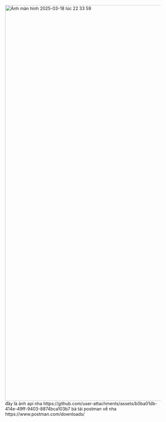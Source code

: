 
<img width="1277" alt="Ảnh màn hình 2025-03-18 lúc 22 33 59" src="https://github.com/user-attachments/assets/b0ba01db-414e-49ff-9403-8874bca103b7" />
đây là ảnh api nha https://github.com/user-attachments/assets/b0ba01db-414e-49ff-9403-8874bca103b7
bà tải postman về nha https://www.postman.com/downloads/
